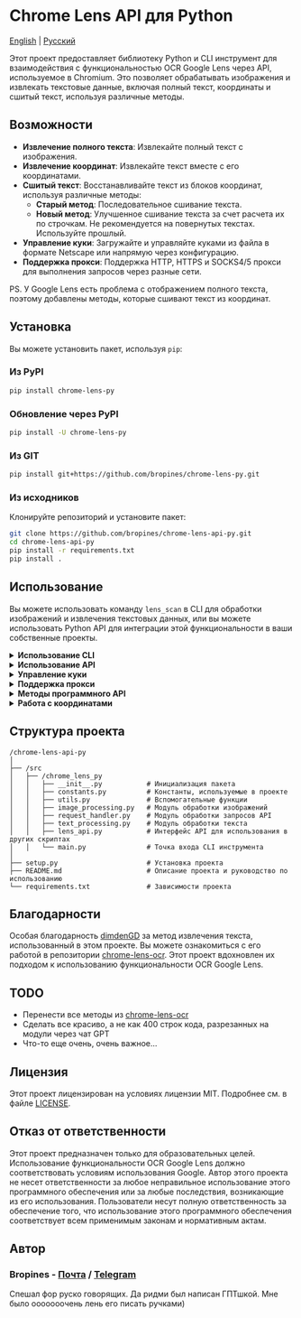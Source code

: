 # Chrome Lens API для Python

[English](/README.md) | [Русский](/README_RU.md)

Этот проект предоставляет библиотеку Python и CLI инструмент для взаимодействия с функциональностью OCR Google Lens через API, используемое в Chromium. Это позволяет обрабатывать изображения и извлекать текстовые данные, включая полный текст, координаты и сшитый текст, используя различные методы.

## Возможности

- **Извлечение полного текста**: Извлекайте полный текст с изображения.
- **Извлечение координат**: Извлекайте текст вместе с его координатами.
- **Сшитый текст**: Восстанавливайте текст из блоков координат, используя различные методы:
  - **Старый метод**: Последовательное сшивание текста.
  - **Новый метод**: Улучшенное сшивание текста за счет расчета их по строчкам. Не рекомендуется на повернутых текстах. Используйте прошлый.
- **Управление куки**: Загружайте и управляйте куками из файла в формате Netscape или напрямую через конфигурацию.
- **Поддержка прокси**: Поддержка HTTP, HTTPS и SOCKS4/5 прокси для выполнения запросов через разные сети.

PS. У Google Lens есть проблема с отображением полного текста, поэтому добавлены методы, которые сшивают текст из координат.

## Установка

Вы можете установить пакет, используя `pip`:

### Из PyPI

```bash
pip install chrome-lens-py
```
### Обновление через PyPI

```bash
pip install -U chrome-lens-py
```

### Из GIT

```bash
pip install git+https://github.com/bropines/chrome-lens-py.git
```

### Из исходников

Клонируйте репозиторий и установите пакет:

```bash
git clone https://github.com/bropines/chrome-lens-api-py.git
cd chrome-lens-api-py
pip install -r requirements.txt
pip install .
```

## Использование

Вы можете использовать команду `lens_scan` в CLI для обработки изображений и извлечения текстовых данных, или вы можете использовать Python API для интеграции этой функциональности в ваши собственные проекты.

<details>
  <summary><b>Использование CLI</b></summary>

```bash
lens_scan <image_file> <data_type>
```

#### Типы данных

- **all**: Получить все данные (полный текст, координаты и сшитый текст с использованием обоих методов).
- **full_text_default**: Получить только полный текст по умолчанию.
- **full_text_old_method**: Получить сшитый текст с использованием старого последовательного метода.
- **full_text_new_method**: Получить сшитый текст с использованием нового улучшенного метода.
- **coordinates**: Получить текст вместе с координатами.

#### Пример 

Чтобы извлечь текст с использованием нового метода сшивания:

```bash
lens_scan path/to/image.jpg full_text_new_method
```

Чтобы получить все доступные данные:

```bash
lens_scan path/to/image.jpg all
```

#### CLI Справка

Вы можете использовать опцию `-h` или `--help`, чтобы вывести справочную информацию:

```bash
lens_scan -h
```

</details>

<details>
  <summary><b>Использование API</b></summary>

#### Базовое использование API

Сначала импортируйте класс `LensAPI`:

```python
from chrome_lens_py import LensAPI
```

#### Пример использования API

1. **Создание экземпляра API**:

    ```python
    api = LensAPI()
    ```

2. **Обработка изображения**:

    - **Получение всех данных**:
  
        ```python
        result = api.get_all_data('path/to/image.jpg')
        print(result)
        ```

    - **Получение полного текста**:
  
        ```python
        result = api.get_full_text('path/to/image.jpg')
        print(result)
        ```

    - **Получение сшитого текста с использованием старого метода**:
  
        ```python
        result = api.get_stitched_text_sequential('path/to/image.jpg')
        print(result)
        ```

    - **Получение сшитого текста с использованием нового метода**:
  
        ```python
        result = api.get_stitched_text_smart('path/to/image.jpg')
        print(result)
        ```

    - **Получение текста с координатами**:
  
        ```python
        result = api.get_text_with_coordinates('path/to/image.jpg')
        print(result)
        ```

</details>

<details>
  <summary><b>Управление куки</b></summary>

#### Этот проект поддерживает управление куками через различные методы:

Для получения cookie в формате netscape вы можете испотзовать следующие расширения
- Chrome(chromium): [Cookie Editor](https://chromewebstore.google.com/detail/cookie-editor/hlkenndednhfkekhgcdicdfddnkalmdm)
- Firefox: [Cookie Editor](https://addons.mozilla.org/ru/firefox/addon/cookie-editor/)

1. **Загрузка куки из файла в формате Netscape**:
    
    * Вы можете загрузить куки из файла в формате Netscape, указав путь к файлу.
    
    **Программный API**:
    
    ```python
    config = {
        'headers': {
            'cookie': '/path/to/cookie_file.txt'
        }
    }
    api = LensAPI(config=config)
    ```
    
    **CLI**:
    
    ```bash
    lens_scan path/to/image.jpg all -c /path/to/cookie_file.txt
    ```
    
2. **Передача куки напрямую в виде строки**:
    
    * Вы также можете передавать куки напрямую в виде строки через конфигурацию или CLI.
    
    **Программный API**:
    
    ```python
    config = {
        'headers': {
            'cookie': '__Secure-ENID=17.SE=-dizH-; NID=511=---bcDwC4fo0--lgfi0n2-'
        }
    }
    api = LensAPI(config=config)
    ```
    или
   
    ```python
    config = 
       'headers': {
        'cookie': {
            '__Secure-ENID': {
                'name': '__Secure-ENID',
                'value': '',
                'expires': 1756858205,
            },
            'NID': {
                'name': 'NID',
                'value': '517=4.......',
                'expires': 1756858205,
            }
        }
    }
    api = LensAPI(config=config)
    ```

</details>

<details>
  <summary><b>Поддержка прокси</b></summary>

#### Вы можете выполнять запросы через прокси-сервер, используя API или CLI. Библиотека поддерживает HTTP, HTTPS и SOCKS4/5 прокси.

* **Установка прокси в API**:
    
    ```python
    config = {
        'proxy': 'socks5://127.0.0.1:2080'
    }
    api = LensAPI(config=config)
    ```
    
* **Установка прокси в CLI**:
    
    ```bash
    lens_scan path/to/image.jpg all -p socks5://127.0.0.1:2080
    ```

</details>

<details>
  <summary><b>Методы программного API</b></summary>

- **`get_all_data(image_path)`**: Возвращает все доступные данные для данного изображения.
- **`get_full_text(image_path)`**: Возвращает только полный текст с изображения.
- **`get_text_with_coordinates(image_path)`**: Возвращает текст вместе с его координатами в формате JSON.
- **`get_stitched_text_smart(image_path)`**: Возвращает сшитый текст с использованием улучшенного метода.
- **`get_stitched_text_sequential(image_path)`**: Возвращает сшитый текст с использованием базового последовательного метода.

</details>

<details>
  <summary><b>Работа с координатами</b></summary>

В нашем проекте координаты используются для определения позиции, размера и угла поворота текста на изображении. Каждая текстовая область описывается набором значений, которые помогают точно определить, где и как отображать текст. Вот как эти значения интерпретируются:

1. **Y-координата**: Первое значение в массиве координат представляет вертикальное положение верхнего левого угла текстовой области на изображении. Значение выражается в долях от общей высоты изображения, где `0.0` соответствует верхнему краю, а `1.0` - нижнему.

2. **X-координата**: Второе значение указывает горизонтальное положение верхнего левого угла текстовой области. Значение выражается в долях от общей ширины изображения, где `0.0` соответствует левому краю, а `1.0` - правому.

3. **Ширина**: Третье значение представляет ширину текстовой области в долях от общей ширины изображения. Это значение определяет, сколько горизонтального пространства будет занимать текст.

4. **Высота**: Четвертое значение указывает высоту текстовой области в долях от общей высоты изображения.

5. **Пятый параметр**: В текущих данных этот параметр всегда равен нулю и, по-видимому, не используется. Он может быть зарезервирован для будущего использования или для определенных модификаций текста.

6. **Шестой параметр**: Указывает угол поворота текстовой области в градусах. Положительные значения означают поворот по часовой стрелке, а отрицательные - против час
овой стрелки.

Координаты измеряются от верхнего левого угла изображения. Это означает, что `(0.0, 0.0)` соответствует самому верхнему левому углу изображения, а `(1.0, 1.0)` соответствует самому нижнему правому углу.

#### Пример использования координат

Для наглядности рассмотрим следующий пример координат:

```json
{
    "text": "Пример текста",
    "coordinates": [
        0.5,
        0.5,
        0.3,
        0.1,
        0,
        -45
    ]
}
```

В этом примере:
- `0.5` — Y-координата (50% высоты изображения, текст выровнен по вертикали по центру).
- `0.5` — X-координата (50% ширины изображения, текст выровнен по горизонтали по центру).
- `0.3` — ширина текстовой области (30% от ширины изображения).
- `0.1` — высота текстовой области (10% от высоты изображения).
- `0` — не используется, значение по умолчанию (возможно зарезервировано для будущего использования).
- `-45` — угол поворота текста против часовой стрелки на 45 градусов.

Эти значения используются для точного размещения, масштабирования и отображения текста на изображении.

</details>

## Структура проекта

```plain text
/chrome-lens-api-py
│
├── /src
│   ├── /chrome_lens_py
│   │   ├── __init__.py           # Инициализация пакета
│   │   ├── constants.py          # Константы, используемые в проекте
│   │   ├── utils.py              # Вспомогательные функции
│   │   ├── image_processing.py   # Модуль обработки изображений
│   │   ├── request_handler.py    # Модуль обработки запросов API
│   │   ├── text_processing.py    # Модуль обработки текста
│   │   ├── lens_api.py           # Интерфейс API для использования в других скриптах
│   │   └── main.py               # Точка входа CLI инструмента
│
├── setup.py                      # Установка проекта
├── README.md                     # Описание проекта и руководство по использованию
└── requirements.txt              # Зависимости проекта
```

## Благодарности

Особая благодарность [dimdenGD](https://github.com/dimdenGD) за метод извлечения текста, использованный в этом проекте. Вы можете ознакомиться с его работой в репозитории [chrome-lens-ocr](https://github.com/dimdenGD/chrome-lens-ocr). Этот проект вдохновлен их подходом к использованию функциональности OCR Google Lens.

## TODO
- Перенести все методы из [chrome-lens-ocr](https://github.com/dimdenGD/chrome-lens-ocr)
- Сделать все красиво, а не как 400 строк кода, разрезанных на модули через чат GPT
- Что-то еще очень, очень важное...

## Лицензия

Этот проект лицензирован на условиях лицензии MIT. Подробнее см. в файле [LICENSE](LICENSE).

## Отказ от ответственности

Этот проект предназначен только для образовательных целей. Использование функциональности OCR Google Lens должно соответствовать условиям использования Google. Автор этого проекта не несет ответственности за любое неправильное использование этого программного обеспечения или за любые последствия, возникающие из его использования. Пользователи несут полную ответственность за обеспечение того, что использование этого программного обеспечения соответствует всем применимым законам и нормативным актам.

## Автор

### Bropines  - [Почта](mailto:bropines@gmail.com) / [Telegram](https://t.me/bropines)

Спешал фор руско говорящих. Да ридми был написан ГПТшкой. Мне было ооооооочень лень его писать ручками)
